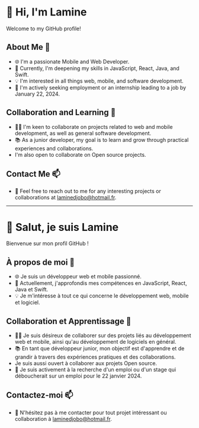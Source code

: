 # 👋 Hi, I'm Lamine

Welcome to my GitHub profile!

## About Me 🌟

- 🌐 I'm a passionate Mobile and Web Developer.
- 🌱 Currently, I'm deepening my skills in JavaScript, React, Java, and Swift.
- 💡 I'm interested in all things web, mobile, and software development.
-  🚀 I'm actively seeking employment or an internship leading to a job by January 22, 2024.


## Collaboration and Learning 💞️

- 👨‍💻 I'm keen to collaborate on projects related to web and mobile development, as well as general software development.
- 📚 As a junior developer, my goal is to learn and grow through practical experiences and collaborations.
- I'm also open to collaborate on Open source projects.

## Contact Me 📫

- 📧 Feel free to reach out to me for any interesting projects or collaborations at laminedjobo@hotmail.fr.

---

# 👋 Salut, je suis Lamine

Bienvenue sur mon profil GitHub !

## À propos de moi 🌟

- 🌐 Je suis un développeur web et mobile passionné.
- 🌱 Actuellement, j'approfondis mes compétences en JavaScript, React, Java et Swift.
- 💡 Je m'intéresse à tout ce qui concerne le développement web, mobile et logiciel.


## Collaboration et Apprentissage 💞️

- 👨‍💻 Je suis désireux de collaborer sur des projets liés au développement web et mobile, ainsi qu'au développement de logiciels en général.
- 📚 En tant que développeur junior, mon objectif est d'apprendre et de grandir à travers des expériences pratiques et des collaborations.
- Je suis aussi ouvert à collaborer aux projets Open source.
- 🚀 Je suis activement à la recherche d'un emploi ou d'un stage qui déboucherait sur un emploi pour le 22 janvier 2024.


## Contactez-moi 📫

- 📧 N'hésitez pas à me contacter pour tout projet intéressant ou collaboration à laminedjobo@hotmail.fr.
